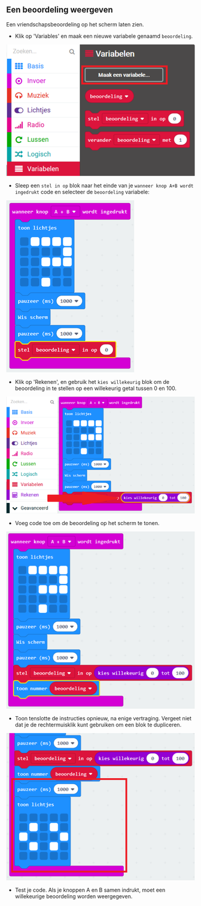 ## Een beoordeling weergeven

Een vriendschapsbeoordeling op het scherm laten zien.

+ Klik op 'Variables' en maak een nieuwe variabele genaamd `beoordeling`.

![schermafbeelding](images/rate-rating.png)

+ Sleep een `stel in op` blok naar het einde van je `wanneer knop A+B wordt ingedrukt` code en selecteer de `beoordeling` variabele:

![schermafbeelding](images/rate-rating-set.png)

+ Klik op 'Rekenen', en gebruik het `kies willekeurig` blok om de beoordeling in te stellen op een willekeurig getal tussen 0 en 100.

![schermafbeelding](images/rate-rating-random.png)

+ Voeg code toe om de beoordeling op het scherm te tonen.

![schermafbeelding](images/rate-rating-show.png)

+ Toon tenslotte de instructies opnieuw, na enige vertraging. Vergeet niet dat je de rechtermuisklik kunt gebruiken om een blok te dupliceren.

![schermafbeelding](images/rate-instruct.png)

+ Test je code. Als je knoppen A en B samen indrukt, moet een willekeurige beoordeling worden weergegeven.